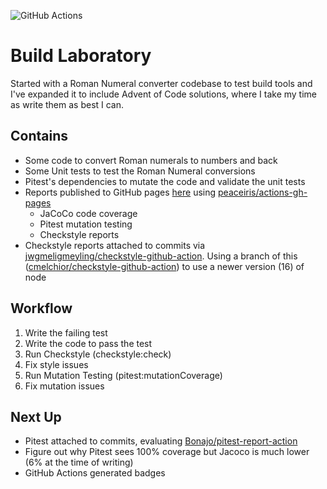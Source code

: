 ![GitHub Actions](https://github.com/rossdrew/build-lab/actions/workflows/maven.yml/badge.svg)

# Build Laboratory

Started with a Roman Numeral converter codebase to test build tools and I've expanded it to include Advent of Code solutions, where I take my time as write them as best I can.

## Contains

- Some code to convert Roman numerals to numbers and back
- Some Unit tests to test the Roman Numeral conversions
- Pitest's dependencies to mutate the code and validate the unit tests
- Reports published to GitHub pages [here](https://rossdrew.github.io/build-lab/) using [peaceiris/actions-gh-pages](https://github.com/peaceiris/actions-gh-pages)
  - JaCoCo code coverage
  - Pitest mutation testing
  - Checkstyle reports
- Checkstyle reports attached to commits via [jwgmeligmeyling/checkstyle-github-action](https://github.com/jwgmeligmeyling/checkstyle-github-action).  Using a branch of this ([cmelchior/checkstyle-github-action](https://github.com/cmelchior/checkstyle-github-action)) to use a newer version (16) of node

## Workflow

1. Write the failing test
2. Write the code to pass the test
3. Run Checkstyle (checkstyle:check)
4. Fix style issues
5. Run Mutation Testing (pitest:mutationCoverage)
6. Fix mutation issues

## Next Up
- Pitest attached to commits, evaluating [Bonajo/pitest-report-action](https://github.com/Bonajo/pitest-report-action)
- Figure out why Pitest sees 100% coverage but Jacoco is much lower (6% at the time of writing)
- GitHub Actions generated badges

